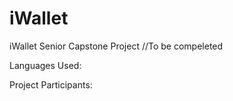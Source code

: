# iWallet
iWallet Senior Capstone Project
//To be compeleted 

Languages Used:

Project Participants: 
